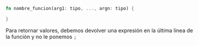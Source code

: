 ```rust
fn nombre_funcion(arg1: tipo, ..., argn: tipo) {

}
```

Para retornar valores, debemos devolver una expresión en la última linea de la función y no le ponemos `;`

